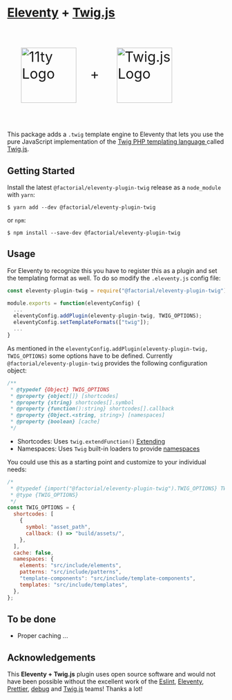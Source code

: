 # [Eleventy](https://www.11ty.dev) + [Twig.js](https://github.com/twigjs/twig.js/)

<p style="font-size: 2rem">
<img 
  style="margin:2rem; width:8rem; height:8rem;" 
  align="center" 
  width="128" 
  height="128"
  alt="11ty Logo"
  src="https://camo.githubusercontent.com/124e337fb005b0e70eb3758b431b051eaf5419b3a709062fbcce6d661a6ea116/68747470733a2f2f7777772e313174792e6465762f696d672f6c6f676f2d6769746875622e737667">+
<img 
  style="margin:2rem; width:8rem; height:8rem;" 
  align="center" 
  width="128" 
  height="128"
  alt="Twig.js Logo"
  src="https://user-images.githubusercontent.com/3282350/29336704-ab1be05c-81dc-11e7-92e5-cf11cca7b344.png">
</p>

This package adds a `.twig` template engine to Eleventy that lets you use the pure JavaScript implementation of the [Twig PHP templating language ](http://twig.sensiolabs.org/) called [Twig.js](https://github.com/twigjs/twig.js/).

## Getting Started

Install the latest `@factorial/eleventy-plugin-twig` release as a `node_module` with `yarn`:

```shellsession
$ yarn add --dev @factorial/eleventy-plugin-twig
```

or `npm`:

```shellsession
$ npm install --save-dev @factorial/eleventy-plugin-twig
```

## Usage

For Eleventy to recognize this you have to register this as a plugin and set the templating format as well. To do so modify the `.eleventy.js` config file:

```js
const eleventy-plugin-twig = require("@factorial/eleventy-plugin-twig");

module.exports = function(eleventyConfig) {
  ...
  eleventyConfig.addPlugin(eleventy-plugin-twig, TWIG_OPTIONS);
  eleventyConfig.setTemplateFormats(["twig"]);
  ...
}
```

As mentioned in the `eleventyConfig.addPlugin(eleventy-plugin-twig, TWIG_OPTIONS)` some options have to be defined. Currently `@factorial/eleventy-plugin-twig` provides the following configuration object:

```js
/**
 * @typedef {Object} TWIG_OPTIONS
 * @property {object[]} [shortcodes]
 * @property {string} shortcodes[].symbol
 * @property {function():string} shortcodes[].callback
 * @property {Object.<string, string>} [namespaces]
 * @property {boolean} [cache]
 */
```

- Shortcodes: Uses `twig.extendFunction()` [Extending](https://twig.symfony.com/doc/2.x/advanced.html)
- Namespaces: Uses `Twig` built-in loaders to provide [namespaces](https://twig.symfony.com/doc/3.x/api.html#built-in-loaders)

You could use this as a starting point and customize to your individual needs:

```js
/*
 * @typedef {import("@factorial/eleventy-plugin-twig").TWIG_OPTIONS} TWIG_OPTIONS
 * @type {TWIG_OPTIONS}
 */
const TWIG_OPTIONS = {
  shortcodes: [
    {
      symbol: "asset_path",
      callback: () => "build/assets/",
    },
  ],
  cache: false,
  namespaces: {
    elements: "src/include/elements",
    patterns: "src/include/patterns",
    "template-components": "src/include/template-components",
    templates: "src/include/templates",
  },
};
```

## To be done

- Proper caching
  ...

## Acknowledgements

This **Eleventy + Twig.js** plugin uses open source software and would not have been possible without the excellent work of the [Eslint](https://babeljs.io/team), [Eleventy](https://www.11ty.dev/docs/credits/), [Prettier](https://unifiedjs.com/community/member/), [debug](https://github.com/debug-js/debug) and [Twig.js](https://github.com/twigjs/twig.js/) teams! Thanks a lot!
